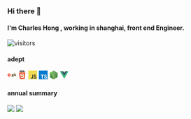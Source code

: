 ### Hi there 👋
#### I'm Charles Hong , working in shanghai, front end Engineer.

![visitors](https://visitor-badge.glitch.me/badge?page_id=goddits.goddits)

#### adept
<code><img height="20" src="https://raw.githubusercontent.com/github/explore/80688e429a7d4ef2fca1e82350fe8e3517d3494d/topics/git/git.png"></code>
<code><img height="20" src="https://raw.githubusercontent.com/github/explore/80688e429a7d4ef2fca1e82350fe8e3517d3494d/topics/html/html.png"></code>
<code><img height="20" src="https://raw.githubusercontent.com/github/explore/80688e429a7d4ef2fca1e82350fe8e3517d3494d/topics/javascript/javascript.png"></code>
<code><img height="20" src="https://raw.githubusercontent.com/github/explore/80688e429a7d4ef2fca1e82350fe8e3517d3494d/topics/typescript/typescript.png"></code>
<code><img height="20" src="https://raw.githubusercontent.com/github/explore/80688e429a7d4ef2fca1e82350fe8e3517d3494d/topics/nodejs/nodejs.png"></code>
<code><img height="20" src="https://raw.githubusercontent.com/github/explore/80688e429a7d4ef2fca1e82350fe8e3517d3494d/topics/vue/vue.png"></code>

#### annual summary
<img align="" height="140px" src="https://github-readme-stats.vercel.app/api?username=goddits&show_icons=true&icon_color=CE1D2D&text_color=718096&bg_color=0,EC6C6C,FFD479,FFFC79,73FA79&theme=graywhite&locale=cn"  /> <img align="" height="137px" src="https://github-readme-stats.vercel.app/api/top-langs/?username=goddits&hide_title=true&hide_border=true&layout=compact&bg_color=0,73FA79,73FDFF,D783FF&theme=graywhite&locale=cn" />

